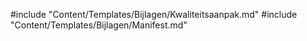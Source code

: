 #include "Content/Templates/Bijlagen/Kwaliteitsaanpak.md"
#include "Content/Templates/Bijlagen/Manifest.md"